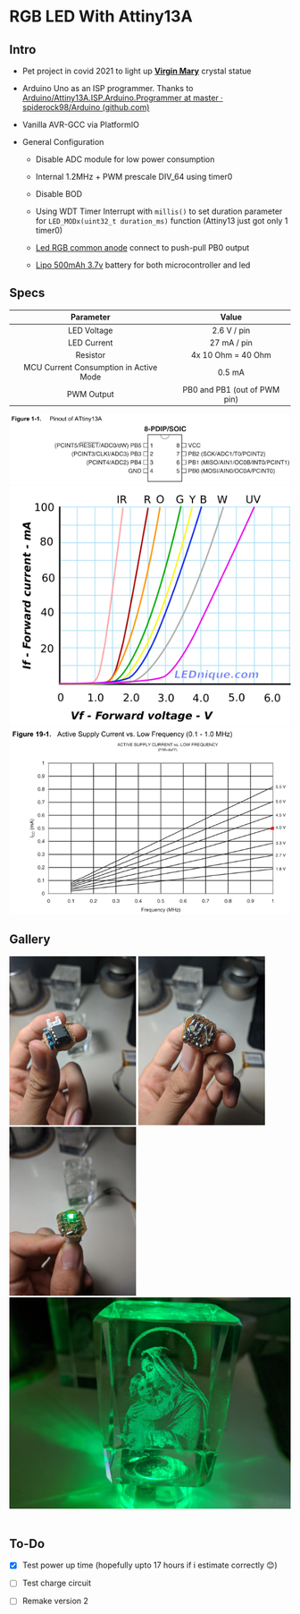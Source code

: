 # RGB LED With Attiny13A

## Intro

- Pet project in covid 2021 to light up **[Virgin Mary](https://vi.wikipedia.org/wiki/Maria)** crystal statue

- Arduino Uno as an ISP programmer. Thanks to [Arduino/Attiny13A.ISP.Arduino.Programmer at master · spiderock98/Arduino (github.com)](https://github.com/spiderock98/Arduino/tree/master/Attiny13A.ISP.Arduino.Programmer)

- Vanilla AVR-GCC via PlatformIO

- General Configuration

  - Disable ADC module for low power consumption

  - Internal 1.2MHz + PWM prescale DIV_64 using timer0

  - Disable BOD

  - Using WDT Timer Interrupt with `millis()` to set duration parameter for `LED_MODx(uint32_t duration_ms)` function (Attiny13 just got only 1 timer0)

  - [Led RGB common anode](https://www.thegioiic.com/products/led-rgb-1210-dan-smd-trong-suot) connect to push-pull PB0 output

  - [Lipo 500mAh 3.7v](https://icdayroi.com/pin-lipo-500mah-3-7v) battery for both microcontroller and led

## Specs

|               Parameter                |            Value             |
| :------------------------------------: | :--------------------------: |
|              LED Voltage               |         2.6 V / pin          |
|              LED Current               |         27 mA / pin          |
|                Resistor                |      4x 10 Ohm = 40 Ohm      |
| MCU Current Consumption in Active Mode |            0.5 mA            |
|               PWM Output               | PB0 and PB1 (out of PWM pin) |

<img src="resource\docs\pinout.png" title="" alt="" data-align="center">
<img src="resource\docs\IV-curves-all-colours.png" title="" alt="" data-align="center">
<img src="resource\docs\current_consumption.png" title="" alt="" data-align="center">

## Gallery

<img src="resource\img\IMG_20210321_201045.jpg" title="" alt="" width="45%"></img>
<img src="resource\img\IMG_20210321_201058.jpg" title="" alt="" width="45%"></img>
<img src="resource\img\IMG_20210321_201135.jpg" title="" alt="" width="45%"></img>
<img src="resource\img\IMG_20210321_201204.jpg" title="" alt=""></img>
<img src="resource\img\IMG_20210321_201333.jpg" title="" alt=""></img>

## To-Do

- [x] Test power up time (hopefully upto 17 hours if i estimate correctly 😊)

- [ ] Test charge circuit

- [ ] Remake version 2
